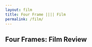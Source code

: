 ```yaml
---
layout: film
title: Four Frame |||| Film
permalink: /film/
---
```


<section>
  <div class="container">
    <!-- Add H1 title -->
    <h1>Four Frames: Film Review</h1>
    <!-- Additional content can be placed here -->
  </div>
</section>
